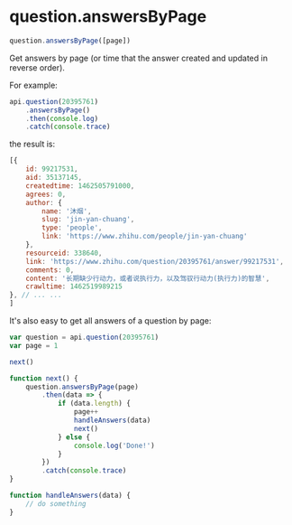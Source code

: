 # question.answersByPage

```javascript
question.answersByPage([page])
```

Get answers by page (or time that the answer created and updated in reverse order).

For example:

```javascript
api.question(20395761)
    .answersByPage()
    .then(console.log)
    .catch(console.trace)
```

the result is:

```javascript
[{
    id: 99217531,
    aid: 35137145,
    createdtime: 1462505791000,
    agrees: 0,
    author: {
        name: '沐烟',
        slug: 'jin-yan-chuang',
        type: 'people',
        link: 'https://www.zhihu.com/people/jin-yan-chuang'
    },
    resourceid: 338640,
    link: 'https://www.zhihu.com/question/20395761/answer/99217531',
    comments: 0,
    content: '长期缺少行动力，或者说执行力，以及驾驭行动力(执行力)的智慧',
    crawltime: 1462519989215
}, // ... ...
]
```

It's also easy to get all answers of a question by page:

```javascript
var question = api.question(20395761)
var page = 1

next()

function next() {
    question.answersByPage(page)
        .then(data => {
            if (data.length) {
                page++
                handleAnswers(data)
                next()
            } else {
                console.log('Done!')
            }
        })
        .catch(console.trace)
}

function handleAnswers(data) {
    // do something
}
```
